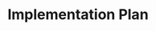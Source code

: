 ---
title: "Implementation Plan"
description: "Detailed implementation roadmap with phases, dependencies, and technical approach"
---